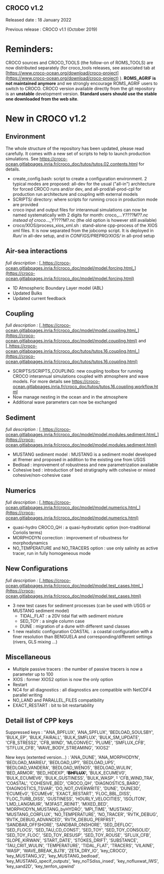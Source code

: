 CROCO v1.2
-----------
Released date : 18 January 2022

Previous release : CROCO v1.1 (October 2019)

Reminders:
==========
CROCO sources and CROCO_TOOLS (the follow-on of ROMS_TOOLS) are now distributed separately (for croco_tools releases, see associated tab at  [https://www.croco-ocean.org/download/croco-project](https://www.croco-ocean.org/download/croco-project) ). 
**ROMS_AGRIF  is not maintained anymore**  and we strongly encourage ROMS_AGRIF users to switch  to CROCO. CROCO version available directly from the git repository is an **unstable** development  version. **Standard users should use the stable one downloaded from the web site**. 


# New in CROCO v1.2

## Environment

The whole structure of the repository has been updated, please read carefully. It comes with a new set of scripts to help to launch production simulations. See <https://croco-ocean.gitlabpages.inria.fr/croco_doc/tutos/tutos.02.contents.html> for details.

- create_config.bash: script to create a configuration environment. 2 typical modes are proposed: all-dev for the usual ("all-in") architecture for forced CROCO runs and/or dev, and all-prod/all-prod-cpl for production run architecture and coupling with external models
- SCRIPTS/ directory: where scripts for running croco in production mode are provided
- croco input and output files for interannual simulations can now be named systematically with 2 digits for month: croco_..._Y????M??.nc instead of croco_..._Y????M?.nc (the old option is however still available)
- croco/XIOS/process_xios_xml.sh : stand-alone cpp-process of the XIOS xml files. It is now separated from the jobcomp script. It is deployed in _Run/_ in all-dev setup, and in _CONFIGS/PREPRO/XIOS/_ in all-prod setup

## Air-sea interactions

_full description :_ [_https://croco-ocean.gitlabpages.inria.fr/croco_doc/model/model.forcing.html_](https://croco-ocean.gitlabpages.inria.fr/croco_doc/model/model.forcing.html)

- 1D Atmospheric Boundary Layer model (ABL)
- Updated Bulks
- Updated current feedback

## Coupling

_full description :_ [_https://croco-ocean.gitlabpages.inria.fr/croco_doc/model/model.coupling.html_](https://croco-ocean.gitlabpages.inria.fr/croco_doc/model/model.coupling.html) and [_https://croco-ocean.gitlabpages.inria.fr/croco_doc/tutos/tutos.16.coupling.html_](https://croco-ocean.gitlabpages.inria.fr/croco_doc/tutos/tutos.16.coupling.html)

- SCRIPTS/SCRIPTS_COUPLING: new coupling toolbox for running CROCO interannual simulations coupled with atmosphere and wave models. For more details see <https://croco-ocean.gitlabpages.inria.fr/croco_doc/tutos/tutos.16.coupling.workflow.html>
- Now manage nesting in the ocean and in the atmosphere
- Additional wave parameters can now be exchanged

## Sediment

_full description :_ [_https://croco-ocean.gitlabpages.inria.fr/croco_doc/model/model.modules.sediment.html_](https://croco-ocean.gitlabpages.inria.fr/croco_doc/model/model.modules.sediment.html)

- MUSTANG sediment model : MUSTANG is a sediment model developed at Ifremer and proposed in addition to the existing one from USGS
- Bedload : improvement of robustness and new parametrization available
- Cohesive bed : introduction of bed stratigraphy with cohesive or mixed cohesive/non-cohesive case

## Numerics

_full description :_ [_https://croco-ocean.gitlabpages.inria.fr/croco_doc/model/model.numerics.html_](https://croco-ocean.gitlabpages.inria.fr/croco_doc/model/model.numerics.html)

- quasi-hydro CROCO_QH : a quasi-hydrostatic option (non-traditional Coriolis terms)
- MORPHODYN correction : improvement of robustness for morphodynamics
- NO_TEMPERATURE and NO_TRACERS option : use only salinity as active tracer, run in fully homogeneous mode

## New Configurations

_full description :_ [_https://croco-ocean.gitlabpages.inria.fr/croco_doc/model/model.test_cases.html_](https://croco-ocean.gitlabpages.inria.fr/croco_doc/model/model.test_cases.html)

- 3 new test cases for sediment processes (can be used with USGS or MUSTANG sediment model)
  * TIDAL_FLAT : a 2DV tidal flat with sediment mixture
  * SED_TOY : a single column case
  * DUNE : migration of a dune with different sand classes
- 1 new realistic configuration COASTAL : a coastal configuration with a finer resolution than BENGUELA and corresponding/different settings (rivers, GLS mixing ...)

## Miscellaneous

- Multiple passive tracers : the number of passive tracers is now a parameter up to 100
- XIOS : former XIOS2 option is now the only option
- Restart
- NC4 for all diagnostics : all diagnostics are compatible with NetCDF4 parallel writing
- NO_LAND and PARALLEL_FILES compatibility
- EXACT_RESTART : bit to bit restartability

## Detail list of CPP keys

Suppressed keys : ''ANA_BPFLUX', 'ANA_SPFLUX', 'BEDLOAD_SOULSBY', 'BULK_EP', 'BULK_FAIRALL', 'BULK_SMFLUX', 'BULK_SM_UPDATE', 'CFB_STRESS2', 'CFB_WIND', 'MLCONVEC', 'PLUME', 'SMFLUX_CFB', 'STFLUX_CFB', 'WAVE_BODY_STREAMING', 'XIOS2'

New keys (extented version...) : 'ANA_DUNE', 'ANA_MORPHODYN', 'BEDLOAD_MARIEU', 'BEDLOAD_UP1', 'BEDLOAD_UP5', 'BEDLOAD_VANDERA', 'BEDLOAD_WENO5', 'BEDLOAD_WULIN', 'BED_ARMOR', 'BED_HIDEXP', **~~'BHFLUX'~~,** 'BULK_ECUMEV0', 'BULK_ECUMEV6', 'BULK_GUSTINESS', 'BULK_WASP', **~~'~~** 'CFB_WIND_TRA', 'COASTAL', 'COHESIVE_BED', 'CROCO_QH', 'DIAGNOSTICS_BARO', 'DIAGNOSTICS_TSVAR', 'DO_NOT_OVERWRITE', 'DUNE', 'DUNE3D', 'ECUMEv0', 'ECUMEv6', 'EXACT_RESTART', 'FLOC_BBL_DISS', 'FLOC_TURB_DISS', 'GUSTINESS', 'HOURLY_VELOCITIES', 'ISOLITON', 'LMD_LANGMUIR', 'M3FAST_REINIT', 'MIXED_BED', 'MORPHODYN_MUSTANG_byHYDRO', 'MPI_TIME', 'MUSTANG', 'MUSTANG_CORFLUX', 'NO_TEMPERATURE', 'NO_TRACER', 'RVTK_DEBUG', 'RVTK_DEBUG_ADVANCED', 'RVTK_DEBUG_PERFRST', 'SANDBAR_OFFSHORE', 'SANDBAR_ONSHORE', 'SED_DEFLOC', 'SED_FLOCS', 'SED_TAU_CD_CONST', 'SED_TOY', 'SED_TOY_CONSOLID', 'SED_TOY_FLOC', 'SED_TOY_RESUSP', 'SED_TOY_ROUSE', 'SFLUX_CFB', 'SLOPE_KIRWAN', 'START_DATE', 'STOKES_DRIFT', 'SUBSTANCE', 'TAU_CRIT_WULIN', 'TEMPERATURE', 'TIDAL_FLAT', 'TRACERS', 'VILAINE', 'WASP', 'WAVE_BREAK_BJ78', 'ZETA_DRY_IO', 'key_CROCO', 'key_MUSTANG_V2', 'key_MUSTANG_bedload', 'key_MUSTANG_specif_outputs', 'key_noTSdiss_insed', 'key_nofluxwat_IWS', 'key_sand2D', 'key_tenfon_upwind'
